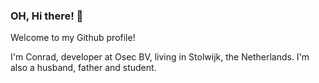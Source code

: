 ### OH, Hi there! 👋

Welcome to my Github profile!

I'm Conrad, developer at Osec BV, living in Stolwijk, the Netherlands. I'm also a husband, father and student.

